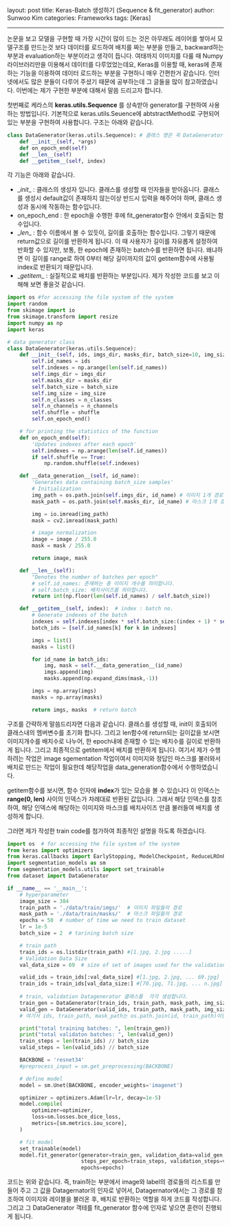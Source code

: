 layout: post
title: Keras-Batch 생성하기 (Sequence & fit_generator)
author: Sunwoo Kim
categories: Frameworks
tags: [Keras]

---

논문을 보고 모델을 구현할 때 가장 시간이 많이 드는 것은 아무래도 레이어를 쌓아서 모델구조를 만드는것 보다 데이터를 로드하여 배치를 짜는 부분을 만들고, backward하는 부분과 evaluation하는 부분이라고 생각이 듭니다. 여태까지 이미지를 다룰 때 Numpy 라이브러리만을 이용해서 데이터를 다루었었는데요,  Keras를 이용할 때, keras에 존재하는 기능을 이용하여 데이터 로드하는 부분을 구현하니 매우 간편한거 같습니다. 인터넷에서도 많은 분들이 다루어 주셨기 때문에 공부하는데 그 글들을 많이 참고하였습니다. 이번에는 제가 구현한 부분에 대해서 말씀 드리고자 합니다.

첫번째로 케라스의 **keras.utils.Sequence** 를 상속받아 generator를 구현하여 사용하는 방법입니다. 기본적으로 keras.utils.Seuence에 abtstractMethod로 구현되어 있는 부분을 구현하여 사용합니다. 구조는 아래와 같습니다.

```python
class DataGenerator(keras.utils.Sequence): # 클래스 명은 꼭 DataGenerator가 아니여도 됨
    def __init__(self, *args)
    def on_epoch_end(self)
    def __len__(self)
    def __getitem__(self, index)
```

각 기능은 아래와 같습니다.

-  \__init__ : 클래스의 생성자 입니다. 클래스를 생성할 때 인자들을 받아옵니다. 클래스를 생성시  default값이 존재하지 않는이상 반드시 입력을 해주어야 하며, 클래스 생성과 동시에 작동하는 함수입니다.
- on_epoch_end : 한 epoch을 수행한 후에 fit_generator함수 안에서 호출되는 함수입니다.
- \__len__ : 함수 이름에서 볼 수 있듯이, 길이를 호출하는 함수입니다. 그렇기 때문에 return값으로 길이를 반환하게 됩니다. 이 때 사용자가 길이를 자유롭게 설정하여 반화할 수 있지만, 보통, 한 epoch에 존재하는 batch수를 반환하면 됩니다. 왜냐하면 이 길이를 range로 하여 0부터 해당 길이까지의 값이 getitem함수에 사용될 index로 반환되기 때문입니다.
- \__getitem__ : 실질적으로 배치를 반환하는 부분입니다. 제가 작성한 코드를 보고 이해해 보면 좋을것 같습니다.

```python
import os #for accessing the file system of the system
import random
from skimage import io
from skimage.transform import resize
import numpy as np
import keras

# data generator class
class DataGenerator(keras.utils.Sequence):
    def __init__(self, ids, imgs_dir, masks_dir, batch_size=10, img_size=128, n_classes=1, n_channels=3, shuffle=True):
        self.id_names = ids
        self.indexes = np.arange(len(self.id_names))
        self.imgs_dir = imgs_dir
        self.masks_dir = masks_dir
        self.batch_size = batch_size
        self.img_size = img_size
        self.n_classes = n_classes
        self.n_channels = n_channels
        self.shuffle = shuffle
        self.on_epoch_end()

    # for printing the statistics of the function
    def on_epoch_end(self):
        'Updates indexes after each epoch'
        self.indexes = np.arange(len(self.id_names))
        if self.shuffle == True:
            np.random.shuffle(self.indexes)

    def __data_generation__(self, id_name):
        'Generates data containing batch_size samples'
        # Initialization
        img_path = os.path.join(self.imgs_dir, id_name) # 이미지 1개 경로
        mask_path = os.path.join(self.masks_dir, id_name) # 마스크 1개 경로

        img = io.imread(img_path)
        mask = cv2.imread(mask_path)

        # image normalization
        image = image / 255.0
        mask = mask / 255.0

        return image, mask

    def __len__(self):
        "Denotes the number of batches per epoch"
        # self.id_names: 존재하는 총 이미지 개수를 의미합니다.
        # self.batch_size: 배치사이즈를 의미합니다.
        return int(np.floor(len(self.id_names) / self.batch_size))

    def __getitem__(self, index):  # index : batch no.
        # Generate indexes of the batch
        indexes = self.indexes[index * self.batch_size:(index + 1) * self.batch_size]
        batch_ids = [self.id_names[k] for k in indexes]

        imgs = list()
        masks = list()

        for id_name in batch_ids:
            img, mask = self.__data_generation__(id_name)
            imgs.append(img)
            masks.append(np.expand_dims(mask,-1))

        imgs = np.array(imgs)
        masks = np.array(masks)

        return imgs, masks  # return batch
```

구조를 간략하게 말씀드리자면 다음과 같습니다. 클래스를 생성할 때, init이 호출되어 클래스내의 멤버변수를 초기화 합니다.  그리고 len함수에 return되는 길이값을 보시면 이미지개수를 배치수로 나누어, 한 epoch내에 존재할 수 있는 배치수를 길이로 반환하게 됩니다. 그리고 최종적으로 getitem에서 배치를 반환하게 됩니다. 여기서 제가 수행하려는 작업은 image sgementation 작업이여서 이미지와 정답인 마스크를 불러와서 배치로 만드는 작업이 필요한데 해당작업을 data_generation함수에서 수행하였습니다. 

getitem함수를 보시면, 함수 인자에 **index**가 있는 모습을 볼 수 있습니다 이 인덱스는 **range(0, len)** 사이의 인덱스가 차례대로 반환된 값입니다. 그래서 해당 인덱스를 참조하여, 해당 인덱스에 해당하는 이미지와 마스크를 배치사이즈 만큼 불러들여 배치를 생성하게 합니다.

그러면 제가 작성한 train code를 첨가하여 최종적인 설명을 하도록 하겠습니다.

```python
import os  # for accessing the file system of the system
from keras import optimizers
from keras.callbacks import EarlyStopping, ModelCheckpoint, ReduceLROnPlateau
import segmentation_models as sm
from segmentation_models.utils import set_trainable
from dataset import DataGenerator

if __name__ == '__main__':
    # hyperparameter
    image_size = 384
    train_path = './data/train/imgs/'  # 이미지 파일들의 경로
    mask_path = './data/train/masks/'  # 마스크 파일들의 경로
    epochs = 50  # number of time we need to train dataset
    lr = 1e-5
    batch_size = 2  # tarining batch size

    # train path
    train_ids = os.listdir(train_path) #[1.jpg, 2.jpg .....]
    # Validation Data Size
    val_data_size = 69  # size of set of images used for the validation

    valid_ids = train_ids[:val_data_size] #[1.jpg, 2.jpg, ... 69.jpg]
    train_ids = train_ids[val_data_size:] #[70.jpg, 71.jpg, ... n.jpg]
	
    # train, validation Datagenerator 클래스를  각각 생성합니다.
    train_gen = DataGenerator(train_ids, train_path, mask_path, img_size=image_size, batch_size=batch_size)
    valid_gen = DataGenerator(valid_ids, train_path, mask_path, img_size=image_size, batch_size=batch_size)
    # 여기서 ids, train_path, mask_path는 os.path.join(id, train_path)이런 식으로 경로로 결합하여, 최종적인 이미지의 경로가 됩니다. 이 경로는 앞서 구현한 DataGenerator클래스에서 이미지와 마스크를 불러들이는데 사용됩니다.

    print("total training batches: ", len(train_gen))
    print("total validaton batches: ", len(valid_gen))
    train_steps = len(train_ids) // batch_size
    valid_steps = len(valid_ids) // batch_size

    BACKBONE = 'resnet34'
    #preprocess_input = sm.get_preprocessing(BACKBONE)

    # define model
    model = sm.Unet(BACKBONE, encoder_weights='imagenet')

    optimizer = optimizers.Adam(lr=lr, decay=1e-5)
    model.compile(
        optimizer=optimizer,
        loss=sm.losses.bce_dice_loss,
        metrics=[sm.metrics.iou_score],
    )

    # fit model
    set_trainable(model)
    model.fit_generator(generator=train_gen, validation_data=valid_gen,
                        steps_per_epoch=train_steps, validation_steps=valid_steps,
                        epochs=epochs)

```

코드는 위와 같습니다. 즉, train하는 부분에서 image와 label의 경로들의 리스트를 만들어 주고 그 값을 Datagernator의 인자로 넣어서, Datagernator에서는 그 경로를 참조하여 이미지와 레이블을 불러온 후, 배치로 반환하는 역할을 하게 코드를 작성합니다. 그리고 그 DataGenerator 객테를 fit_generator 함수에 인자로 넣으면 훈련이 진행되게 됩니다.